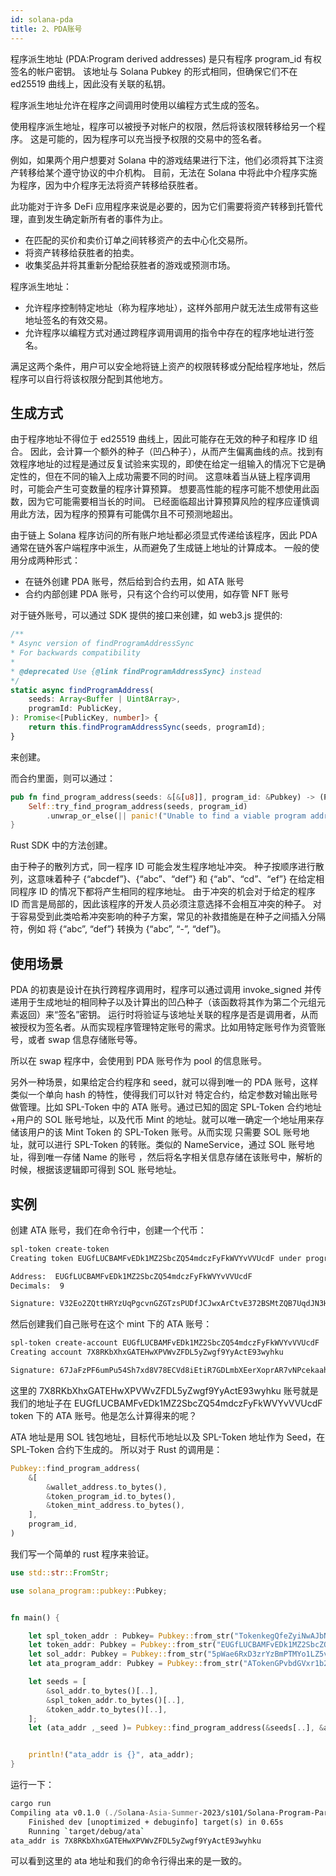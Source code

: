 ```yaml
---
id: solana-pda
title: 2、PDA账号
---
```


程序派生地址 (PDA:Program derived addresses) 是只有程序 program_id 有权签名的帐户密钥。 该地址与 Solana Pubkey 的形式相同，但确保它们不在 ed25519 曲线上，因此没有关联的私钥。

程序派生地址允许在程序之间调用时使用以编程方式生成的签名。

使用程序派生地址，程序可以被授予对帐户的权限，然后将该权限转移给另一个程序。 这是可能的，因为程序可以充当授予权限的交易中的签名者。

例如，如果两个用户想要对 Solana 中的游戏结果进行下注，他们必须将其下注资产转移给某个遵守协议的中介机构。 目前，无法在 Solana 中将此中介程序实施为程序，因为中介程序无法将资产转移给获胜者。

此功能对于许多 DeFi 应用程序来说是必要的，因为它们需要将资产转移到托管代理，直到发生确定新所有者的事件为止。

-   在匹配的买价和卖价订单之间转移资产的去中心化交易所。
-   将资产转移给获胜者的拍卖。
-   收集奖品并将其重新分配给获胜者的游戏或预测市场。

程序派生地址：

-   允许程序控制特定地址（称为程序地址），这样外部用户就无法生成带有这些地址签名的有效交易。
-   允许程序以编程方式对通过跨程序调用调用的指令中存在的程序地址进行签名。

满足这两个条件，用户可以安全地将链上资产的权限转移或分配给程序地址，然后程序可以自行将该权限分配到其他地方。

## 生成方式

由于程序地址不得位于 ed25519 曲线上，因此可能存在无效的种子和程序 ID 组合。 因此，会计算一个额外的种子（凹凸种子），从而产生偏离曲线的点。找到有效程序地址的过程是通过反复试验来实现的，即使在给定一组输入的情况下它是确定性的，但在不同的输入上成功需要不同的时间。 这意味着当从链上程序调用时，可能会产生可变数量的程序计算预算。 想要高性能的程序可能不想使用此函数，因为它可能需要相当长的时间。 已经面临超出计算预算风险的程序应谨慎调用此方法，因为程序的预算有可能偶尔且不可预测地超出。

由于链上 Solana 程序访问的所有账户地址都必须显式传递给该程序，因此 PDA 通常在链外客户端程序中派生，从而避免了生成链上地址的计算成本。 一般的使用分成两种形式：

-   在链外创建 PDA 账号，然后给到合约去用，如 ATA 账号
-   合约内部创建 PDA 账号，只有这个合约可以使用，如存管 NFT 账号

对于链外账号，可以通过 SDK 提供的接口来创建，如 web3.js 提供的:

```ts
/**
* Async version of findProgramAddressSync
* For backwards compatibility
*
* @deprecated Use {@link findProgramAddressSync} instead
*/
static async findProgramAddress(
    seeds: Array<Buffer | Uint8Array>,
    programId: PublicKey,
): Promise<[PublicKey, number]> {
    return this.findProgramAddressSync(seeds, programId);
}
```

来创建。

而合约里面，则可以通过：

```rs
pub fn find_program_address(seeds: &[&[u8]], program_id: &Pubkey) -> (Pubkey, u8) {
    Self::try_find_program_address(seeds, program_id)
        .unwrap_or_else(|| panic!("Unable to find a viable program address bump seed"))
}
```

Rust SDK 中的方法创建。

由于种子的散列方式，同一程序 ID 可能会发生程序地址冲突。 种子按顺序进行散列，这意味着种子 {“abcdef”}、{“abc”、“def”} 和 {“ab”、“cd”、“ef”} 在给定相同程序 ID 的情况下都将产生相同的程序地址。 由于冲突的机会对于给定的程序 ID 而言是局部的，因此该程序的开发人员必须注意选择不会相互冲突的种子。 对于容易受到此类哈希冲突影响的种子方案，常见的补救措施是在种子之间插入分隔符，例如 将 {“abc”, “def”} 转换为 {“abc”, “-”, “def”}。

## 使用场景

PDA 的初衷是设计在执行跨程序调用时，程序可以通过调用 invoke_signed 并传递用于生成地址的相同种子以及计算出的凹凸种子（该函数将其作为第二个元组元素返回）来“签名”密钥。 运行时将验证与该地址关联的程序是否是调用者，从而被授权为签名者。从而实现程序管理特定账号的需求。比如用特定账号作为资管账号，或者 swap 信息存储账号等。

所以在 swap 程序中，会使用到 PDA 账号作为 pool 的信息账号。

另外一种场景，如果给定合约程序和 seed，就可以得到唯一的 PDA 账号，这样类似一个单向 hash 的特性，使得我们可以针对 特定合约，给定参数对输出账号做管理。比如 SPL-Token 中的 ATA 账号。通过已知的固定 SPL-Token 合约地址+用户的 SOL 账号地址，以及代币 Mint 的地址。就可以唯一确定一个地址用来存储该用户的该 Mint Token 的 SPL-Token 账号。从而实现 只需要 SOL 账号地址，就可以进行 SPL-Token 的转账。类似的 NameService，通过 SOL 账号地址，得到唯一存储 Name 的账号 ，然后将名字相关信息存储在该账号中，解析的时候，根据该逻辑即可得到 SOL 账号地址。

## 实例

创建 ATA 账号，我们在命令行中，创建一个代币：

```zsh
spl-token create-token
Creating token EUGfLUCBAMFvEDk1MZ2SbcZQ54mdczFyFkWVYvVVUcdF under program TokenkegQfeZyiNwAJbNbGKPFXCWuBvf9Ss623VQ5DA

Address:  EUGfLUCBAMFvEDk1MZ2SbcZQ54mdczFyFkWVYvVVUcdF
Decimals:  9

Signature: V32Eo2ZQttHRYzUqPgcvnGZGTzsPUDfJCJwxArCtvE372BSMtZQB7UqdJN3HUiJKg1oeQ8EYGuj5oMnFkUmcPcq
```

然后创建我们自己账号在这个 mint 下的 ATA 账号：

```zsh
spl-token create-account EUGfLUCBAMFvEDk1MZ2SbcZQ54mdczFyFkWVYvVVUcdF
Creating account 7X8RKbXhxGATEHwXPVWvZFDL5yZwgf9YyActE93wyhku

Signature: 67JaFzPF6umPu54Sh7xd8V78ECVd8iEtiR7GDLmbXEerXoprAR7vNPcekaahnxgYprbWKnhsyR98omhfjZ8qnZ1b
```

这里的 7X8RKbXhxGATEHwXPVWvZFDL5yZwgf9YyActE93wyhku 账号就是我们的地址子在 EUGfLUCBAMFvEDk1MZ2SbcZQ54mdczFyFkWVYvVVUcdF token 下的 ATA 账号。他是怎么计算得来的呢？

ATA 地址是用 SOL 钱包地址，目标代币地址以及 SPL-Token 地址作为 Seed，在 SPL-Token 合约下生成的。 所以对于 Rust 的调用是：

```rs
Pubkey::find_program_address(
    &[
        &wallet_address.to_bytes(),
        &token_program_id.to_bytes(),
        &token_mint_address.to_bytes(),
    ],
    program_id,
)
```

我们写一个简单的 rust 程序来验证。

```rs
use std::str::FromStr;

use solana_program::pubkey::Pubkey;


fn main() {

    let spl_token_addr : Pubkey= Pubkey::from_str("TokenkegQfeZyiNwAJbNbGKPFXCWuBvf9Ss623VQ5DA").unwrap();
    let token_addr: Pubkey = Pubkey::from_str("EUGfLUCBAMFvEDk1MZ2SbcZQ54mdczFyFkWVYvVVUcdF").unwrap();
    let sol_addr: Pubkey = Pubkey::from_str("5pWae6RxD3zrYzBmPTMYo1LZ5vef3vfWH6iV3s8n6ZRG").unwrap();
    let ata_program_addr: Pubkey = Pubkey::from_str("ATokenGPvbdGVxr1b2hvZbsiqW5xWH25efTNsLJA8knL").unwrap();

    let seeds = [
        &sol_addr.to_bytes()[..],
        &spl_token_addr.to_bytes()[..],
        &token_addr.to_bytes()[..],
    ];
    let (ata_addr ,_seed )= Pubkey::find_program_address(&seeds[..], &ata_program_addr);


    println!("ata_addr is {}", ata_addr);
}
```

运行一下：

```zsh
cargo run
Compiling ata v0.1.0 (./Solana-Asia-Summer-2023/s101/Solana-Program-Part2/demo/ata)
    Finished dev [unoptimized + debuginfo] target(s) in 0.65s
    Running `target/debug/ata`
ata_addr is 7X8RKbXhxGATEHwXPVWvZFDL5yZwgf9YyActE93wyhku
```

可以看到这里的 ata 地址和我们的命令行得出来的是一致的。
